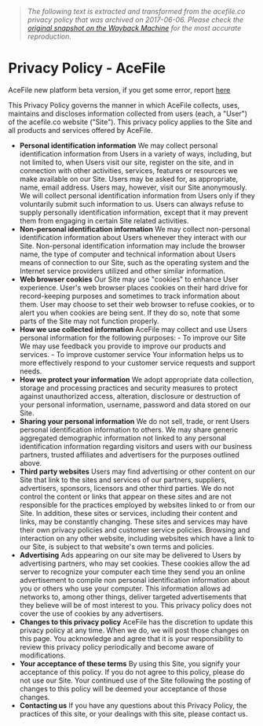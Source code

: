 > *The following text is extracted and transformed from the acefile.co privacy policy that was archived on 2017-06-06. Please check the [original snapshot on the Wayback Machine](https://web.archive.org/web/20170606185627id_/http%3A//acefile.co/page/privacy-policy) for the most accurate reproduction.*

# Privacy Policy - AceFile

AceFile new platform beta version, if you get some error, report [here](https://www.facebook.com/acefile.network)

This Privacy Policy governs the manner in which AceFile collects, uses, maintains and discloses information collected from users (each, a "User") of the acefile.co website ("Site"). This privacy policy applies to the Site and all products and services offered by AceFile. 
 
  * **Personal identification information** We may collect personal identification information from Users in a variety of ways, including, but not limited to, when Users visit our site, register on the site, and in connection with other activities, services, features or resources we make available on our Site. Users may be asked for, as appropriate, name, email address. Users may, however, visit our Site anonymously. We will collect personal identification information from Users only if they voluntarily submit such information to us. Users can always refuse to supply personally identification information, except that it may prevent them from engaging in certain Site related activities.
  * **Non-personal identification information** We may collect non-personal identification information about Users whenever they interact with our Site. Non-personal identification information may include the browser name, the type of computer and technical information about Users means of connection to our Site, such as the operating system and the Internet service providers utilized and other similar information.
  * **Web browser cookies** Our Site may use "cookies" to enhance User experience. User's web browser places cookies on their hard drive for record-keeping purposes and sometimes to track information about them. User may choose to set their web browser to refuse cookies, or to alert you when cookies are being sent. If they do so, note that some parts of the Site may not function properly.
  * **How we use collected information** AceFile may collect and use Users personal information for the following purposes: \- To improve our Site We may use feedback you provide to improve our products and services. \- To improve customer service Your information helps us to more effectively respond to your customer service requests and support needs.
  * **How we protect your information** We adopt appropriate data collection, storage and processing practices and security measures to protect against unauthorized access, alteration, disclosure or destruction of your personal information, username, password and data stored on our Site.
  * **Sharing your personal information** We do not sell, trade, or rent Users personal identification information to others. We may share generic aggregated demographic information not linked to any personal identification information regarding visitors and users with our business partners, trusted affiliates and advertisers for the purposes outlined above.
  * **Third party websites** Users may find advertising or other content on our Site that link to the sites and services of our partners, suppliers, advertisers, sponsors, licensors and other third parties. We do not control the content or links that appear on these sites and are not responsible for the practices employed by websites linked to or from our Site. In addition, these sites or services, including their content and links, may be constantly changing. These sites and services may have their own privacy policies and customer service policies. Browsing and interaction on any other website, including websites which have a link to our Site, is subject to that website's own terms and policies.
  * **Advertising** Ads appearing on our site may be delivered to Users by advertising partners, who may set cookies. These cookies allow the ad server to recognize your computer each time they send you an online advertisement to compile non personal identification information about you or others who use your computer. This information allows ad networks to, among other things, deliver targeted advertisements that they believe will be of most interest to you. This privacy policy does not cover the use of cookies by any advertisers.
  * **Changes to this privacy policy** AceFile has the discretion to update this privacy policy at any time. When we do, we will post those changes on this page. You acknowledge and agree that it is your responsibility to review this privacy policy periodically and become aware of modifications.
  * **Your acceptance of these terms** By using this Site, you signify your acceptance of this policy. If you do not agree to this policy, please do not use our Site. Your continued use of the Site following the posting of changes to this policy will be deemed your acceptance of those changes.
  * **Contacting us** If you have any questions about this Privacy Policy, the practices of this site, or your dealings with this site, please contact us.


